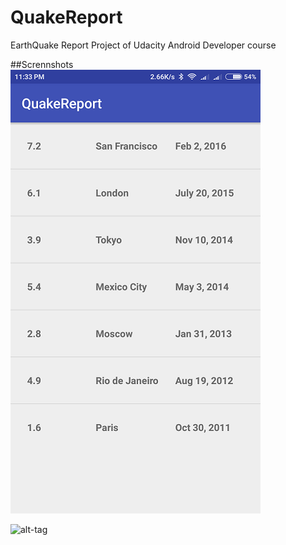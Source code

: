 # QuakeReport
EarthQuake Report Project of Udacity Android Developer course

##Scrennshots
![alt-tag](docs/screenshots/s2.png) 

![alt-tag](docs/screenshots/s3.png) 
